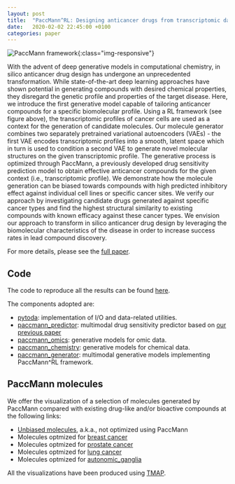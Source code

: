 ```yaml
---
layout: post
title:  "PaccMann^RL: Designing anticancer drugs from transcriptomic data via reinforcement learning"
date:   2020-02-02 22:45:00 +0100
categories: paper
---
```


![PaccMann framework](rl/paccmann_framework.png){:class="img-responsive"}

With the advent of deep generative models in computational chemistry, in silico anticancer drug design has undergone an unprecedented transformation.
While state-of-the-art deep learning approaches have shown potential in generating compounds with desired chemical properties, they disregard the genetic profile and properties of the target disease.
Here, we introduce the first generative model capable of tailoring anticancer compounds for a specific biomolecular profile.
Using a RL framework (see figure above), the transcriptomic profiles of cancer cells are used as a context for the generation of candidate molecules.
Our molecule generator combines two separately pretrained variational autoencoders (VAEs) - the first VAE encodes transcriptomic profiles into a smooth, latent space which in turn is used to condition a second VAE to generate novel molecular structures on the given transcriptomic profile.
The generative process is optimized through PaccMann, a previously developed drug sensitivity prediction model to obtain effective anticancer compounds for the given context (i.e., transcriptomic profile).
We demonstrate how the molecule generation can be biased towards compounds with high predicted inhibitory effect against individual cell lines or specific cancer sites.
We verify our approach by investigating candidate drugs generated against specific cancer types and find the highest structural similarity to existing compounds with known efficacy against these cancer types.
We envision our approach to transform in silico anticancer drug design by leveraging the biomolecular characteristics of the disease in order to increase success rates in lead compound discovery.

For more details, please see the [full paper](https://arxiv.org/abs/1909.05114).

## Code

The code to reproduce all the results can be found [here](https://github.com/PaccMann/paccmann_rl).

The components adopted are:

- [pytoda](https://github.com/PaccMann/paccmann_datasets): implementation of I/O and data-related utilities.
- [paccmann_predictor](https://github.com/PaccMann/paccmann_predictor): multimodal drug sensitivity predictor based on [our previous paper](https://pubs.acs.org/doi/full/10.1021/acs.molpharmaceut.9b00520)
- [paccmann_omics](https://github.com/PaccMann/paccmann_omics): generative models for omic data.
- [paccmann_chemistry](https://github.com/PaccMann/paccmann_chemistry): generative models for chemical data.
- [paccmann_generator](https://github.com/PaccMann/paccmann_generator): multimodal generative models implementing PaccMann^RL framework.

## PaccMann molecules

We offer the visualization of a selection of molecules generated by PaccMann compared with existing drug-like and/or bioactive compounds at the following links:

- [Unbiased molecules](rl/unbiased), a.k.a., not optimized using PaccMann
- Molecules optmized for [breast cancer](rl/breast.html)
- Molecules optmized for [prostate cancer](rl/prostate.html)
- Molecules optmized for [lung cancer](rl/lung.html)
- Molecules optmized for [autonomic_ganglia](rl/autonomic_ganglia.html)

All the visualizations have been produced using [TMAP](https://chemrxiv.org/articles/Visualization_of_Very_Large_High-Dimensional_Data_Sets_as_Minimum_Spanning_Trees/9698861/1).

